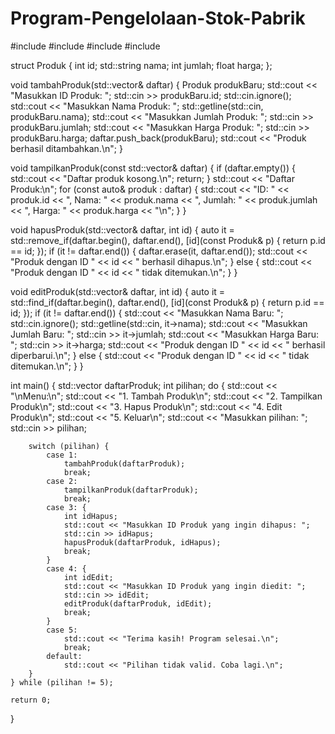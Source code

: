 # Program-Pengelolaan-Stok-Pabrik
#include <iostream>
#include <vector>
#include <string>
#include <algorithm>

struct Produk {
    int id;
    std::string nama;
    int jumlah;
    float harga;
};

void tambahProduk(std::vector<Produk>& daftar) {
    Produk produkBaru;
    std::cout << "Masukkan ID Produk: ";
    std::cin >> produkBaru.id;
    std::cin.ignore();
    std::cout << "Masukkan Nama Produk: ";
    std::getline(std::cin, produkBaru.nama);
    std::cout << "Masukkan Jumlah Produk: ";
    std::cin >> produkBaru.jumlah;
    std::cout << "Masukkan Harga Produk: ";
    std::cin >> produkBaru.harga;
    daftar.push_back(produkBaru);
    std::cout << "Produk berhasil ditambahkan.\n";
}

void tampilkanProduk(const std::vector<Produk>& daftar) {
    if (daftar.empty()) {
        std::cout << "Daftar produk kosong.\n";
        return;
    }
    std::cout << "Daftar Produk:\n";
    for (const auto& produk : daftar) {
        std::cout << "ID: " << produk.id << ", Nama: " << produk.nama
                  << ", Jumlah: " << produk.jumlah
                  << ", Harga: " << produk.harga << "\n";
    }
}

void hapusProduk(std::vector<Produk>& daftar, int id) {
    auto it = std::remove_if(daftar.begin(), daftar.end(), [id](const Produk& p) {
        return p.id == id;
    });
    if (it != daftar.end()) {
        daftar.erase(it, daftar.end());
        std::cout << "Produk dengan ID " << id << " berhasil dihapus.\n";
    } else {
        std::cout << "Produk dengan ID " << id << " tidak ditemukan.\n";
    }
}

void editProduk(std::vector<Produk>& daftar, int id) {
    auto it = std::find_if(daftar.begin(), daftar.end(), [id](const Produk& p) {
        return p.id == id;
    });
    if (it != daftar.end()) {
        std::cout << "Masukkan Nama Baru: ";
        std::cin.ignore();
        std::getline(std::cin, it->nama);
        std::cout << "Masukkan Jumlah Baru: ";
        std::cin >> it->jumlah;
        std::cout << "Masukkan Harga Baru: ";
        std::cin >> it->harga;
        std::cout << "Produk dengan ID " << id << " berhasil diperbarui.\n";
    } else {
        std::cout << "Produk dengan ID " << id << " tidak ditemukan.\n";
    }
}

int main() {
    std::vector<Produk> daftarProduk;
    int pilihan;
    do {
        std::cout << "\nMenu:\n";
        std::cout << "1. Tambah Produk\n";
        std::cout << "2. Tampilkan Produk\n";
        std::cout << "3. Hapus Produk\n";
        std::cout << "4. Edit Produk\n";
        std::cout << "5. Keluar\n";
        std::cout << "Masukkan pilihan: ";
        std::cin >> pilihan;

        switch (pilihan) {
            case 1:
                tambahProduk(daftarProduk);
                break;
            case 2:
                tampilkanProduk(daftarProduk);
                break;
            case 3: {
                int idHapus;
                std::cout << "Masukkan ID Produk yang ingin dihapus: ";
                std::cin >> idHapus;
                hapusProduk(daftarProduk, idHapus);
                break;
            }
            case 4: {
                int idEdit;
                std::cout << "Masukkan ID Produk yang ingin diedit: ";
                std::cin >> idEdit;
                editProduk(daftarProduk, idEdit);
                break;
            }
            case 5:
                std::cout << "Terima kasih! Program selesai.\n";
                break;
            default:
                std::cout << "Pilihan tidak valid. Coba lagi.\n";
        }
    } while (pilihan != 5);

    return 0;
}

